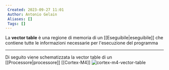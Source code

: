 ```yaml
---
 Created: 2023-09-27 11:01
 Author: Antonio Gelain
 Aliases: []
 Tags: []
---
```


La **vector table** è una regione di memoria di un [[Eseguibile|eseguibile]] che contiene tutte le informazioni necessarie per l'esecuzione del programma

---

Di seguito viene schematizzata la vector table di un [[Processore|processore]] [[Cortex-M4]]
![cortex-m4-vector-table](https://community.silabs.com/servlet/rtaImage?eid=ka01M000000gFpY&feoid=00N1M00000FHjri&refid=0EM1M000001gpaM)